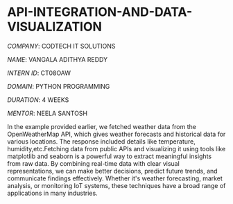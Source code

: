 # API-INTEGRATION-AND-DATA-VISUALIZATION

*COMPANY*: CODTECH IT SOLUTIONS

*NAME*: VANGALA ADITHYA REDDY

*INTERN ID*: CT08OAW

*DOMAIN*: PYTHON PROGRAMMING

*DURATION*: 4 WEEKS

*MENTOR*: NEELA SANTOSH

In the example provided earlier, we fetched weather data from the OpenWeatherMap API, which gives weather forecasts and historical data for various locations. The response included details like temperature, humidity,etc.Fetching data from public APIs and visualizing it using tools like matplotlib and seaborn is a powerful way to extract meaningful insights from raw data. By combining real-time data with clear visual representations, we can make better decisions, predict future trends, and communicate findings effectively. Whether it's weather forecasting, market analysis, or monitoring IoT systems, these techniques have a broad range of applications in many industries.

